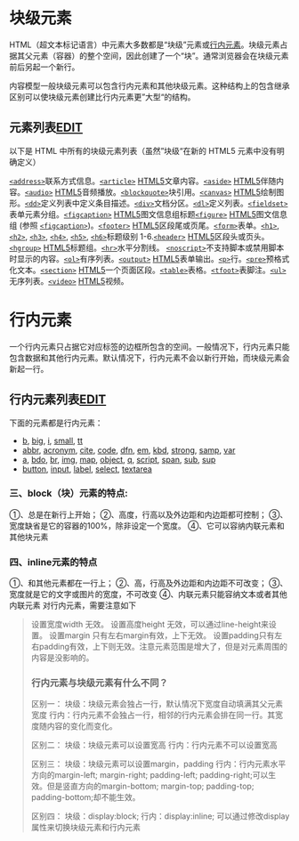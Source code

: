 块级元素
====

HTML（超文本标记语言）中元素大多数都是“块级”元素或[行内元素](https://developer.mozilla.org/zh-CN/docs/HTML/Inline_elements "/zh-CN/docs/HTML/Inline_elements")。块级元素占据其父元素（容器）的整个空间，因此创建了一个“块”。通常浏览器会在块级元素前后另起一个新行。

内容模型一般块级元素可以包含行内元素和其他块级元素。这种结构上的包含继承区别可以使块级元素创建比行内元素更”大型“的结构。

元素列表[EDIT](https://developer.mozilla.org/zh-CN/docs/Web/HTML/Block-level_elements$edit#元素列表)
--------------------------------------------------------------------------------------------

以下是 HTML 中所有的块级元素列表（虽然”块级“在新的 HTML5 元素中没有明确定义）

[`<address>`](https://developer.mozilla.org/zh-CN/docs/Web/HTML/Element/address "HTML 的<address>元素可以让作者为它最近的<article>或者<body>祖先元素提供联系信息。在后一种情况下，它应用于整个文档。")联系方式信息。[`<article>`](https://developer.mozilla.org/zh-CN/docs/Web/HTML/Element/article "<article>元素表示文档、页面、应用或网站中的独立结构，其意在成为可独立分配的或可复用的结构，如在发布中，它可能是论坛帖子、杂志或新闻文章、博客、用户提交的评论、交互式组件，或者其他独立的内容项目。") [HTML5](https://developer.mozilla.org/zh-CN/docs/HTML/HTML5)文章内容。[`<aside>`](https://developer.mozilla.org/zh-CN/docs/Web/HTML/Element/aside "<aside> 元素中连接到页面中其他部分的内容，被认为是独立于该内容的一部分并且可以被单独的拆分出来而不会使整体受影响。其通常表现为侧边栏或者被插入在该内容里。他们通常包含在工具条，例如来自词汇表的定义。也可能有其他类型的信息，例如相关的广告、笔者的传记、web 应用程序、个人资料信息，或在博客上的相关链接。") [HTML5](https://developer.mozilla.org/zh-CN/docs/HTML/HTML5)伴随内容。[`<audio>`](https://developer.mozilla.org/zh-CN/docs/Web/HTML/Element/audio "HTML <audio> 元素用于在文档中表示音频内容。 <audio> 元素可以包含多个音频资源， 这些音频资源可以使用 src 属性或者<source> 元素来进行描述； 浏览器将会选择最合适的一个来使用。对于不支持<audio>元素的浏览器，<audio>元素也可以作为浏览器不识别的内容加入到文档中。") [HTML5](https://developer.mozilla.org/zh-CN/docs/HTML/HTML5)音频播放。[`<blockquote>`](https://developer.mozilla.org/zh-CN/docs/Web/HTML/Element/blockquote "HTML中的元素（或者 HTML 块级引用元素），代表其中的文字是引用内容。通常在渲染时，这部分的内容会有一定的缩进（注 中说明了如何更改）。若引文来源于网络，则可以将原内容的出处 URL 地址设置到 cite 特性上，若要以文本的形式告知读者引文的出处时，可以通过 <cite> 元素。")块引用。[`<canvas>`](https://developer.mozilla.org/zh-CN/docs/Web/HTML/Element/canvas "<canvas>元素可被用来通过脚本（通常是JavaScript）绘制图形。比如,它可以被用来绘制图形,制作图片集合,甚至用来实现动画效果。你可以(也应该)在元素标签内写入可提供替代的的代码内容，这些内容将会在在旧的、不支持<canvas>元素的浏览器或是禁用了JavaScript的浏览器内渲染并展现。") [HTML5](https://developer.mozilla.org/zh-CN/docs/HTML/HTML5)绘制图形。[`<dd>`](https://developer.mozilla.org/zh-CN/docs/Web/HTML/Element/dd "HTML <dd> 元素（HTML 描述元素）用来指明一个描述列表  (<dl>) 元素中一个术语的描述。这个元素只能作为描述列表元素的子元素出现，并且必须跟着一个 <dt> 元素。")定义列表中定义条目描述。[`<div>`](https://developer.mozilla.org/zh-CN/docs/Web/HTML/Element/div "HTML <div> 元素 (或 HTML 文档分区元素) 是一个通用型的流内容容器，它在语义上不代表任何特定类型的内容，它可以被用来对其它元素进行分组，一般用于样式化相关的需求（使用 class 或 id 特性) 或者对具有相同特性的一组元素进行分组 (比如 lang)，它应该在没有任何其它语义元素可用是才使用 (比如 <article> 或 <nav>) 。")文档分区。[`<dl>`](https://developer.mozilla.org/zh-CN/docs/Web/HTML/Element/dl "HTML <dl> 元素 （或 HTML 描述列表元素）是一个包含术语定义以及描述的列表，通常用于展示词汇表或者元数据 (键-值对列表)。")定义列表。[`<fieldset>`](https://developer.mozilla.org/zh-CN/docs/Web/HTML/Element/fieldset "此页面仍未被本地化, 期待您的翻译!")表单元素分组。[`<figcaption>`](https://developer.mozilla.org/zh-CN/docs/Web/HTML/Element/figcaption "此页面仍未被本地化, 期待您的翻译!") [HTML5](https://developer.mozilla.org/zh-CN/docs/HTML/HTML5)图文信息组标题[`<figure>`](https://developer.mozilla.org/zh-CN/docs/Web/HTML/Element/figure "此页面仍未被本地化, 期待您的翻译!") [HTML5](https://developer.mozilla.org/zh-CN/docs/HTML/HTML5)图文信息组 (参照 [`<figcaption>`](https://developer.mozilla.org/zh-CN/docs/Web/HTML/Element/figcaption "此页面仍未被本地化, 期待您的翻译!"))。[`<footer>`](https://developer.mozilla.org/zh-CN/docs/Web/HTML/Element/footer "HTML footer元素() 表示最近一个章节内容或者根节点元素的页脚。一个页脚通常包含该章节作者、版权数据或者与文档相关的链接等信息。") [HTML5](https://developer.mozilla.org/zh-CN/docs/HTML/HTML5)区段尾或页尾。[`<form>`](https://developer.mozilla.org/zh-CN/docs/Web/HTML/Element/form "HTML <form> 元素 表示了文档中的一个区域，这个区域包含有交互控制元件，用来向web服务器提交信息。")表单。[`<h1>`](https://developer.mozilla.org/zh-CN/docs/Web/HTML/Element/h1 "此页面仍未被本地化, 期待您的翻译!"), [`<h2>`](https://developer.mozilla.org/zh-CN/docs/Web/HTML/Element/h2 "此页面仍未被本地化, 期待您的翻译!"), [`<h3>`](https://developer.mozilla.org/zh-CN/docs/Web/HTML/Element/h3 "此页面仍未被本地化, 期待您的翻译!"), [`<h4>`](https://developer.mozilla.org/zh-CN/docs/Web/HTML/Element/h4 "此页面仍未被本地化, 期待您的翻译!"), [`<h5>`](https://developer.mozilla.org/zh-CN/docs/Web/HTML/Element/h5 "此页面仍未被本地化, 期待您的翻译!"), [`<h6>`](https://developer.mozilla.org/zh-CN/docs/Web/HTML/Element/h6 "此页面仍未被本地化, 期待您的翻译!")标题级别 1-6.[`<header>`](https://developer.mozilla.org/zh-CN/docs/Web/HTML/Element/header "<header>元素表示一组引导性的帮助，可能包含标题元素，也可以包含其他元素，像logo、分节头部、搜索表单等。") [HTML5](https://developer.mozilla.org/zh-CN/docs/HTML/HTML5)区段头或页头。[`<hgroup>`](https://developer.mozilla.org/zh-CN/docs/Web/HTML/Element/hgroup "此页面仍未被本地化, 期待您的翻译!") [HTML5](https://developer.mozilla.org/zh-CN/docs/HTML/HTML5)标题组。[`<hr>`](https://developer.mozilla.org/zh-CN/docs/Web/HTML/Element/hr "The HTML <hr> element represents a thematic break between paragraph-level elements (for example, a change of scene in a story, or a shift of topic with a section). In previous versions of HTML, it represented a horizontal rule. It may still be displayed as a horizontal rule in visual browsers, but is now defined in semantic terms, rather than presentational terms.")水平分割线。
[`<noscript>`](https://developer.mozilla.org/zh-CN/docs/Web/HTML/Element/noscript "<noscript> 标签 当某个script类型在浏览器中不受支持或者被关闭时作为替代的内容")不支持脚本或禁用脚本时显示的内容。[`<ol>`](https://developer.mozilla.org/zh-CN/docs/Web/HTML/Element/ol "The HTML <ol> Element (or HTML Ordered List Element) represents an ordered list of items. Typically, ordered-list items are displayed with a preceding numbering, which can be of any form, like numerals, letters or Romans numerals or even simple bullets. This numbered style is not defined in the HTML description of the page, but in its associated CSS, using the list-style-type property.")有序列表。[`<output>`](https://developer.mozilla.org/zh-CN/docs/Web/HTML/Element/output "HTML 标签定义一个用户的操作或者计算的结果。") [HTML5](https://developer.mozilla.org/zh-CN/docs/HTML/HTML5)表单输出。[`<p>`](https://developer.mozilla.org/zh-CN/docs/Web/HTML/Element/p "HTML的元素（或者HTML段落元素）表示一个段落。段落是")行。[`<pre>`](https://developer.mozilla.org/zh-CN/docs/Web/HTML/Element/pre "HTML格式化文本（）代表预格式化文本。在该元素中的文本通常以非比例的字体显示出来，正如文件中所显示的那样。这里面的元素显示为输入空格。")预格式化文本。[`<section>`](https://developer.mozilla.org/zh-CN/docs/Web/HTML/Element/section "HTML Section 元素 (<section>) 表示文档中的一个区域（或节），比如，内容中的一个专题组，一般来说会有包含一个 heading。") [HTML5](https://developer.mozilla.org/zh-CN/docs/HTML/HTML5)一个页面区段。[`<table>`](https://developer.mozilla.org/zh-CN/docs/Web/HTML/Element/table "HTML中table标签 (<table>) 用来展示多行的数据。")表格。[`<tfoot>`](https://developer.mozilla.org/zh-CN/docs/Web/HTML/Element/tfoot "此页面仍未被本地化, 期待您的翻译!")表脚注。[`<ul>`](https://developer.mozilla.org/zh-CN/docs/Web/HTML/Element/ul "此页面仍未被本地化, 期待您的翻译!")无序列表。[`<video>`](https://developer.mozilla.org/zh-CN/docs/Web/HTML/Element/video "HTML <video> 元素 用于在HTML或者XHTML文档中嵌入视频内容。") [HTML5](https://developer.mozilla.org/zh-CN/docs/HTML/HTML5)视频。

行内元素
====

一个行内元素只占据它对应标签的边框所包含的空间。一般情况下，行内元素只能包含数据和其他行内元素。默认情况下，行内元素不会以新行开始，而块级元素会新起一行。

行内元素列表[EDIT](https://developer.mozilla.org/zh-CN/docs/Web/HTML/Inline_elemente$edit#Elements)
---------------------------------------------------------------------------------------------

下面的元素都是行内元素：

* [b](https://developer.mozilla.org/zh-CN/HTML/Element/b "zh-CN/HTML/Element/b"), [big](https://developer.mozilla.org/zh-CN/HTML/Element/big "zh-CN/HTML/Element/big"), [i](https://developer.mozilla.org/zh-CN/HTML/Element/i "zh-CN/HTML/Element/i"), [small](https://developer.mozilla.org/zh-CN/HTML/Element/small "zh-CN/HTML/Element/small"), [tt](https://developer.mozilla.org/zh-CN/HTML/Element/tt "zh-CN/HTML/Element/tt")
* [abbr](https://developer.mozilla.org/zh-CN/HTML/Element/abbr "zh-CN/HTML/Element/abbr"), [acronym](https://developer.mozilla.org/zh-CN/HTML/Element/acronym "zh-CN/HTML/Element/acronym"), [cite](https://developer.mozilla.org/zh-CN/HTML/Element/cite "zh-CN/HTML/Element/cite"), [code](https://developer.mozilla.org/zh-CN/HTML/Element/code "zh-CN/HTML/Element/code"), [dfn](https://developer.mozilla.org/zh-CN/HTML/Element/dfn "zh-CN/HTML/Element/dfn"), [em](https://developer.mozilla.org/zh-CN/HTML/Element/em "zh-CN/HTML/Element/em"), [kbd](https://developer.mozilla.org/zh-CN/HTML/Element/kbd "zh-CN/HTML/Element/kbd"), [strong](https://developer.mozilla.org/zh-CN/HTML/Element/strong "zh-CN/HTML/Element/strong"), [samp](https://developer.mozilla.org/zh-CN/HTML/Element/samp "zh-CN/HTML/Element/samp"), [var](https://developer.mozilla.org/zh-CN/HTML/Element/var "zh-CN/HTML/Element/var")
* [a](https://developer.mozilla.org/zh-CN/HTML/Element/a "zh-CN/HTML/Element/a"), [bdo](https://developer.mozilla.org/zh-CN/HTML/Element/bdo "zh-CN/HTML/Element/bdo"), [br](https://developer.mozilla.org/zh-CN/HTML/Element/br "zh-CN/HTML/Element/br"), [img](https://developer.mozilla.org/zh-CN/HTML/Element/Img "zh-CN/HTML/Element/Img"), [map](https://developer.mozilla.org/zh-CN/HTML/Element/map "zh-CN/HTML/Element/map"), [object](https://developer.mozilla.org/zh-CN/HTML/Element/object "zh-CN/HTML/Element/object"), [q](https://developer.mozilla.org/zh-CN/HTML/Element/q "zh-CN/HTML/Element/q"), [script](https://developer.mozilla.org/zh-CN/HTML/Element/Script "zh-CN/HTML/Element/Script"), [span](https://developer.mozilla.org/zh-CN/HTML/Element/span "zh-CN/HTML/Element/span"), [sub](https://developer.mozilla.org/zh-CN/HTML/Element/sub "zh-CN/HTML/Element/sub"), [sup](https://developer.mozilla.org/zh-CN/HTML/Element/sup "zh-CN/HTML/Element/sup")
* [button](https://developer.mozilla.org/zh-CN/HTML/Element/button "zh-CN/HTML/Element/button"), [input](https://developer.mozilla.org/zh-CN/HTML/Element/Input "zh-CN/HTML/Element/Input"), [label](https://developer.mozilla.org/zh-CN/HTML/Element/label "zh-CN/HTML/Element/label"), [select](https://developer.mozilla.org/zh-CN/HTML/Element/select "zh-CN/HTML/Element/select"), [textarea](https://developer.mozilla.org/zh-CN/HTML/Element/textarea "zh-CN/HTML/Element/textarea")

### 三、block（块）元素的特点:

①、总是在新行上开始；
②、高度，行高以及外边距和内边距都可控制；
③、宽度缺省是它的容器的100%，除非设定一个宽度。
④、它可以容纳内联元素和其他块元素

### [](http://jeffjade.com/2015/06/24/2015-06-24-css-block-inline/#四、inline元素的特点 "四、inline元素的特点")四、inline元素的特点

①、和其他元素都在一行上；
②、高，行高及外边距和内边距不可改变；
③、宽度就是它的文字或图片的宽度，不可改变
④、内联元素只能容纳文本或者其他内联元素
对行内元素，需要注意如下

> 设置宽度width 无效。
> 设置高度height 无效，可以通过line-height来设置。
> 设置margin 只有左右margin有效，上下无效。
> 设置padding只有左右padding有效，上下则无效。注意元素范围是增大了，但是对元素周围的内容是没影响的。
> 
> ### 行内元素与块级元素有什么不同？
> 
> 区别一：
> 块级：块级元素会独占一行，默认情况下宽度自动填满其父元素宽度
> 行内：行内元素不会独占一行，相邻的行内元素会排在同一行。其宽度随内容的变化而变化。
> 
> 区别二：
> 块级：块级元素可以设置宽高
> 行内：行内元素不可以设置宽高
> 
> 区别三：
> 块级：块级元素可以设置margin，padding
> 行内：行内元素水平方向的margin-left; margin-right; padding-left; padding-right;可以生效。但是竖直方向的margin-bottom; margin-top; padding-top; padding-bottom;却不能生效。
> 
> 区别四：
> 块级：display:block;
> 行内：display:inline;
> 可以通过修改display属性来切换块级元素和行内元素